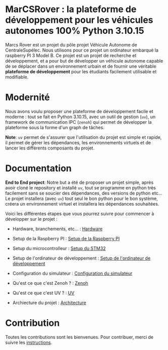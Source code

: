 # MarCSRover : la plateforme de développement pour les véhicules autonomes 100% Python 3.10.15

Marcs Rover est un projet du pôle projet Véhicule Autonome de CentraleSupélec. Nous utilisons pour ce projet un ordinateur embarqué
la raspberry PI 3 Model B. Ce projet est un projet de recherche et développement, et a pour but de développer un véhicule autonome
capable de se déplacer dans un environnement urbain et de fournir une véritable **plateforme de développement** pour les étudiants
facilement utilisable et modifiable.

# Modernité

Nous avons voulu proposer une plateforme de développement facile et moderne : tout se fait en Python 3.10.15, avec un outil de gestion
(`uv`), un framework de communication IPC (`zenoh`) qui permet de développer la plateforme sous la forme d'un graph de tâches.

**Note**: `uv` permet de s'assurer que l'utilisation du projet est simple et rapide, il permet de gérer les dépendances, les environnements virtuels
et de lancer les différents composants du projet.

# Documentation

**End to End project**: Notre but a été de proposer un projet simple, après avoir cloné le repository et installé `uv`, tout se programme
en python très facilement sans se soucier des dépendances, des versions de python etc... Le projet installera (avec `uv`) tout seul le bon
python pour le bon système, créera un environnement virtuel et installera les dépendances souhaitées.

Voici les différentes étapes que vous pourrez suivre pour commencer à développer sur le projet :

- Hardware, branchements, etc... : [Hardware](hardware.md)

- Setup de la Raspberry PI : [Setup de la Raspberry PI](sbc.md)
- Setup du microcontrolleur : [Setup du STM32](microcontroller.md)
- Setup de l'ordinateur de développement : [Setup de l'ordinateur de développement](devpc.md)
- Configuration du simulateur : [Configuration du simulateur](simulator.md)

- Qu'est ce que c'est Zenoh ? : [Zenoh](zenoh.md)
- Qu'est ce que c'est UV ? : [UV](uv.md)
- Archiecture du projet : [Architecture](architecture.md)

# Contribution

Toutes les contributions sont les bienvenues. Pour contribuer, merci de suivre les [instructions](CONTRIBUTING.md).
